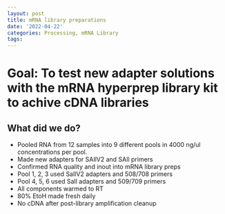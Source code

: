 ```yaml
---
layout: post
title: mRNA library preparations
date: '2022-04-22'
categories: Processing, mRNA Library
tags: 
---
```

# Goal: To test new adapter solutions with the mRNA hyperprep library kit to achive cDNA libraries

## What did we do?

* Pooled RNA from 12 samples into 9 different pools in 4000 ng/ul concentrations per pool.
* Made new adapters for SAIlV2 and SAIl primers
* Confirmed RNA quality and inout into mRNA library preps
* Pool 1, 2, 3 used SaIlV2 adapters and 508/708 primers
* Pool 4, 5, 6 used SaIl adapters and 509/709 primers
* All components warmed to RT
* 80% EtoH made fresh daily
* No cDNA after post-library amplification cleanup